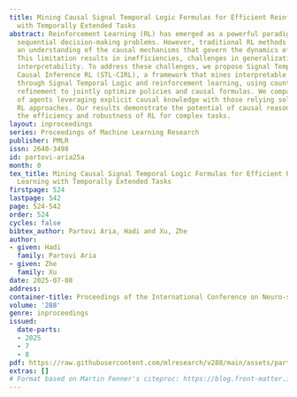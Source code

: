 ```yaml
---
title: Mining Causal Signal Temporal Logic Formulas for Efficient Reinforcement Learning
  with Temporally Extended Tasks
abstract: Reinforcement Learning (RL) has emerged as a powerful paradigm for solving
  sequential decision-making problems. However, traditional RL methods often lack
  an understanding of the causal mechanisms that govern the dynamics of an environment.
  This limitation results in inefficiencies, challenges in generalization, and reduced
  interpretability. To address these challenges, we propose Signal Temporal Logic
  Causal Inference RL (STL-CIRL), a framework that mines interpretable causal specifications
  through Signal Temporal Logic and reinforcement learning, using counterexample-guided
  refinement to jointly optimize policies and causal formulas. We compare the performance
  of agents leveraging explicit causal knowledge with those relying solely on traditional
  RL approaches. Our results demonstrate the potential of causal reasoning to enhance
  the efficiency and robustness of RL for complex tasks.
layout: inproceedings
series: Proceedings of Machine Learning Research
publisher: PMLR
issn: 2640-3498
id: partovi-aria25a
month: 0
tex_title: Mining Causal Signal Temporal Logic Formulas for Efficient Reinforcement
  Learning with Temporally Extended Tasks
firstpage: 524
lastpage: 542
page: 524-542
order: 524
cycles: false
bibtex_author: Partovi Aria, Hadi and Xu, Zhe
author:
- given: Hadi
  family: Partovi Aria
- given: Zhe
  family: Xu
date: 2025-07-08
address:
container-title: Proceedings of the International Conference on Neuro-symbolic Systems
volume: '288'
genre: inproceedings
issued:
  date-parts:
  - 2025
  - 7
  - 8
pdf: https://raw.githubusercontent.com/mlresearch/v288/main/assets/partovi-aria25a/partovi-aria25a.pdf
extras: []
# Format based on Martin Fenner's citeproc: https://blog.front-matter.io/posts/citeproc-yaml-for-bibliographies/
---
```

